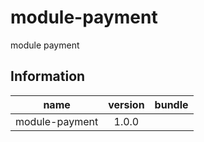 # module-payment

module payment

## Information

| name                  | version           | bundle           |
| ----------------------|:-----------------:| ----------------:|
| module-payment        | 1.0.0 |                  |
